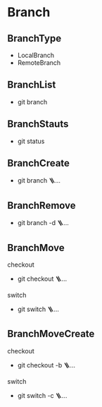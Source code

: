# Branch


## BranchType
- LocalBranch
- RemoteBranch
## BranchList
- git branch
## BranchStauts
- git status


## BranchCreate
- git branch 🪜...
## BranchRemove
- git branch -d 🪜...

## BranchMove
checkout
- git checkout 🪜...

switch
- git switch 🪜...
## BranchMoveCreate
checkout
- git checkout -b 🪜...

switch
- git switch -c 🪜...
